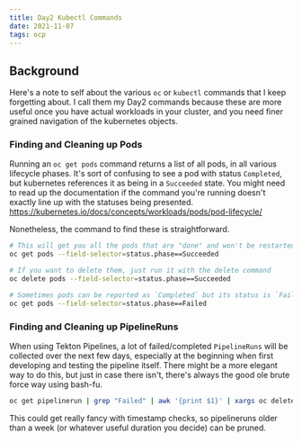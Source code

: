 ```yaml
---
title: Day2 Kubectl Commands
date: 2021-11-07
tags: ocp
---
```


## Background
Here's a note to self about the various `oc` or `kubectl` commands that I keep forgetting about.  I call them my Day2 commands because these are more useful once you have actual workloads in your cluster, and you need finer grained navigation of the kubernetes objects.

### Finding and Cleaning up Pods

Running an `oc get pods` command returns a list of all pods, in all various lifecycle phases.  It's sort of confusing to see a pod with status `Completed`, but kubernetes references it as being in a `Succeeded` state.  You might need to read up the documentation if the command you're running doesn't exactly line up with the statuses being presented.  https://kubernetes.io/docs/concepts/workloads/pods/pod-lifecycle/

Nonetheless, the command to find these is straightforward.

```bash
# This will get you all the pods that are "done" and won't be restarted
oc get pods --field-selector=status.phase==Succeeded

# If you want to delete them, just run it with the delete command
oc delete pods --field-selector=status.phase==Succeeded

# Sometimes pods can be reported as `Completed` but its status is `Failed.
oc get pods --field-selector=status.phase==Failed
```


### Finding and Cleaning up PipelineRuns

When using Tekton Pipelines, a lot of failed/completed `PipelineRuns` will be collected over the next few days, especially at the beginning when first developing and testing the pipeline itself.  There might be a more elegant way to do this, but just in case there isn't, there's always the good ole brute force way using bash-fu.

```bash
oc get pipelinerun | grep "Failed" | awk '{print $1}' | xargs oc delete pipelinerun
```

This could get really fancy with timestamp checks, so pipelineruns older than a week (or whatever useful duration you decide) can be pruned.